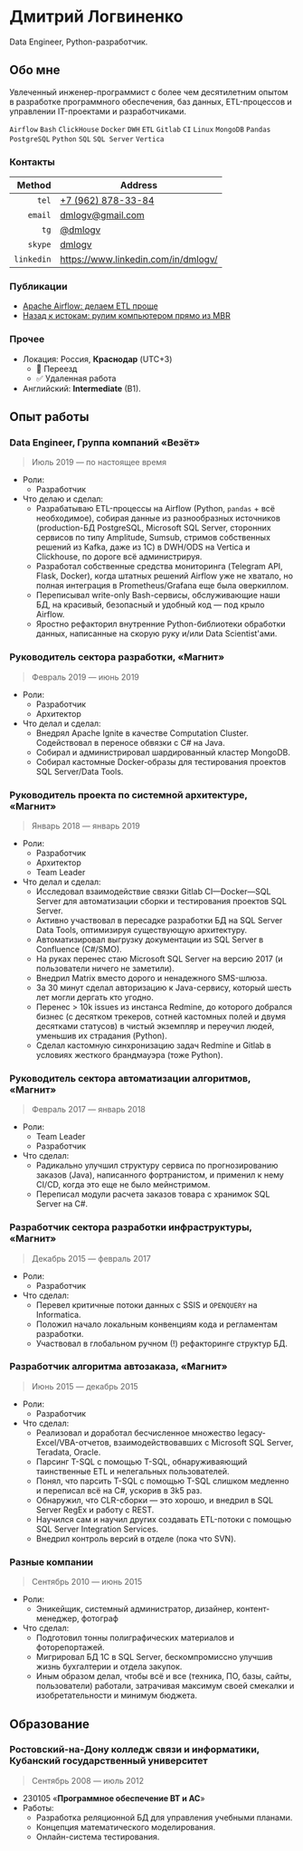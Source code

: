 # Дмитрий Логвиненко

Data Engineer, Python-разработчик.

## Обо мне

Увлеченный инженер-программист с более чем десятилетним опытом в разработке программного обеспечения, баз данных, ETL-процессов и управлении IT-проектами и разработчиками.

`Airflow` `Bash` `ClickHouse` `Docker` `DWH` `ETL` `Gitlab` `CI` `Linux` `MongoDB` `Pandas` `PostgreSQL` `Python` `SQL` `SQL Server` `Vertica` 


### Контакты

| Method | Address |
| -: | - |
| `tel` | [+7 (962) 878-33-84](tel:+79628783384) |
| `email` | dmlogv@gmail.com |
| `tg` | [@dmlogv](https://t.me/dmlogv) |
| `skype` | [dmlogv](skype:dmlogv?call) |
| `linkedin` | https://www.linkedin.com/in/dmlogv/ |


### Публикации

- [Apache Airflow: делаем ETL проще](https://habr.com/ru/post/512386/)
- [Назад к истокам: рулим компьютером прямо из MBR](https://habr.com/ru/post/490094/)


### Прочее

- Локация: Россия, **Краснодар** (UTC+3)
  - 🚫 Переезд
  - ✅ Удаленная работа
- Английский: **Intermediate** (B1).


## Опыт работы
### Data Engineer, Группа компаний «Везёт»

> Июль 2019 — по настоящее время

- Роли:
  - Разработчик
- Что делаю и сделал:
  - Разрабатываю ETL-процессы на Airflow (Python, `pandas` + всё необходимое), собирая данные из разнообразных источников (production-БД PostgreSQL, Microsoft SQL Server, сторонних сервисов по типу Amplitude, Sumsub, стримов собственных решений из Kafka, даже из 1С) в DWH/ODS на Vertica и Clickhouse, по дороге всё администрируя.
  - Разработал собственные средства мониторинга (Telegram API, Flask, Docker), когда штатных решений Airflow уже не хватало, но полная интеграция в Prometheus/Grafana еще была оверкиллом.
  - Переписывал write-only Bash-сервисы, обслуживающие наши БД, на красивый, безопасный и удобный код — под крыло Airflow.
  - Яростно рефакторил внутренние Python-библиотеки обработки данных, написанные на скорую руку и/или Data Scientist'ами.


### Руководитель сектора разработки, «Магнит»

> Февраль 2019 — июнь 2019

- Роли:
    - Разработчик
    - Архитектор
- Что делал и сделал:
    - Внедрял Apache Ignite в качестве Computation Cluster. Содействовал в переносе обвязки с C# на Java.
    - Собирал и администрировал шардированный кластер MongoDB.
    - Собирал кастомные Docker-образы для тестирования проектов SQL Server/Data Tools.


### Руководитель проекта по системной архитектуре, «Магнит»

> Январь 2018 — январь 2019

- Роли:
    - Разработчик
    - Архитектор
    - Team Leader
- Что делал и сделал:
    - Исследовал взаимодействие связки Gitlab CI—Docker—SQL Server для автоматизации сборки и тестирования проектов SQL Server.
    - Активно участвовал в пересадке разработки БД на SQL Server Data Tools, оптимизируя существующую архитектуру.
    - Автоматизировал выгрузку документации из SQL Server в Confluence (C#/SMO).
    - На руках перенес стаю Microsoft SQL Server на версию 2017 (и пользователи ничего не заметили).
    - Внедрил Matrix вместо дорого и ненадежного SMS-шлюза.
    - За 30 минут сделал авторизацию к Java-сервису, который шесть лет могли дергать кто угодно.
    - Перенес > 10k issues из инстанса Redmine, до которого добрался бизнес (с десятком трекеров, сотней кастомных полей и двумя десятками статусов) в чистый экземпляр и переучил людей, уменьшив их страдания (Python).
    - Сделал кастомную синхронизацию задач Redmine и Gitlab в условиях жесткого брандмауэра (тоже Python).


### Руководитель сектора автоматизации алгоритмов, «Магнит»

> Февраль 2017 — январь 2018

- Роли:
    - Team Leader
    - Разработчик 
- Что сделал:
    - Радикально улучшил структуру сервиса по прогнозированию заказов (Java), написанного фортранистом, и применил к нему CI/CD, когда это еще не было мейнстримом.
    - Переписал модули расчета заказов товара с хранимок SQL Server на C#.


### Разработчик сектора разработки инфраструктуры, «Магнит»

> Декабрь 2015 — февраль 2017

- Роли:
    - Разработчик
- Что сделал:
    - Перевел критичные потоки данных с SSIS и `OPENQUERY` на Informatica.
    - Положил начало локальным конвенциям кода и регламентам разработки.
    - Участвовал в глобальном ручном (!) рефакторинге структур БД.


### Разработчик алгоритма автозаказа, «Магнит»

> Июнь 2015 — декабрь 2015

- Роли:
    - Разработчик
- Что сделал:
    - Реализовал и доработал бесчисленное множество legacy-Excel/VBA-отчетов, взаимодействовавших с Microsoft SQL Server, Teradata, Oracle.
    - Парсинг T-SQL с помощью T-SQL, обнаруживаяющий таинственные ETL и нелегальных пользователей.
    - Понял, что парсить T-SQL с помощью T-SQL слишком медленно и переписал всё на C#, ускорив в 3k5 раз.
    - Обнаружил, что CLR-сборки — это хорошо, и внедрил в SQL Server RegEx и работу с REST.
    - Научился сам и научил других создавать ETL-потоки с помощью SQL Server Integration Services.
    - Внедрил контроль версий в отделе (пока что SVN).


### Разные компании

> Сентябрь 2010 — июнь 2015

- Роли:
    - Эникейщик, системный администратор, дизайнер, контент-менеджер, фотограф
- Что сделал:
    - Подготовил тонны полиграфических материалов и фоторепортажей.
    - Мигрировал БД 1С в SQL Server, бескомпромиссно улучшив жизнь бухгалтерии и отдела закупок.
    - Иным образом делал, чтобы всё и все (техника, ПО, базы, сайты, пользователи) работали, затрачивая максимум своей смекалки и изобретательности и минимум бюджета.


## Образование

### Ростовский-на-Дону колледж связи и информатики,<br>Кубанский государственный университет

> Сентябрь 2008 — июль 2012

- 230105 «**Программное обеспечение ВТ и АС**» 
- Работы:
    - Разработка реляционной БД для управления учебными планами.
    - Концепция математического моделирования.
    - Онлайн-система тестирования.
